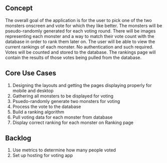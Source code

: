 ## Concept
  The overall goal of the application is for the user to pick one of the two monsters onscreen and vote for which they like better. The monsters will be pseudo-randomly generated for each voting round. There will be images representing each monster and a way to match their vote count with the database in order to rank them later on. The user will be able to view the current rankings of each monster. No authentication and such required. Votes will be counted and stored to the database. The rankings page will contain the results of those votes being pulled from the database.  

## Core Use Cases
1.  Designing the layouts and getting the pages displaying properly for mobile and desktop
2.  Gathering all monsters to be displayed for voting
3.  Psuedo-randomly generate two monsters for voting
4.  Process the vote to the database
5.  Build a ranking algorithm 
6.  Pull voting data for each monster from database
7.  Display correct ranking for each monster on Ranking page

## Backlog
 1.  Use metrics to determine how many people voted
 2.  Set up hosting for voting app